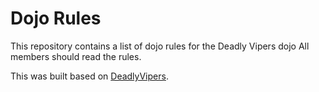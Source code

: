 Dojo Rules
==========

This repository contains a list of dojo rules for the Deadly Vipers dojo
All members should read the rules.

This was built based on [DeadlyVipers](https://github.com/deadlyvipers).
